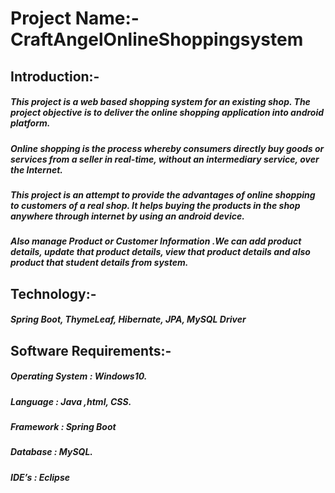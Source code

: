 # Project Name:- CraftAngelOnlineShoppingsystem
## Introduction:- 
##### This project is a web based shopping system for an existing shop. The project objective is to deliver the online shopping application into android platform.
##### Online shopping is the process whereby consumers directly buy goods or services from a seller in real-time, without an intermediary service, over the Internet. 
##### This project is an attempt to provide the advantages of online shopping to customers of a real shop. It helps buying the products in the shop anywhere through internet by using an android device.
##### Also manage Product or Customer Information .We can add product details, update that product details, view that product details and also product that student details from system. 
## Technology:-
##### Spring Boot, ThymeLeaf, Hibernate, JPA, MySQL Driver
## Software Requirements:- 
##### Operating System : Windows10. 
##### Language : Java ,html, CSS.
##### Framework : Spring Boot
##### Database : MySQL.
##### IDE’s : Eclipse


